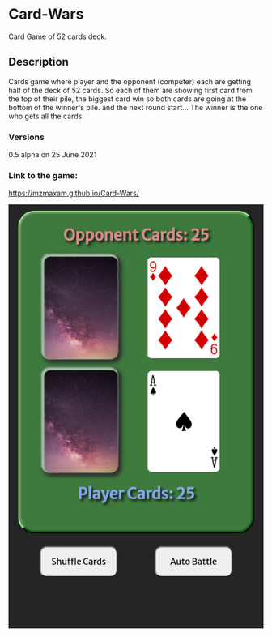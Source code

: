 # Card-Wars
Card Game of 52 cards deck.

## Description

Cards game where player and the opponent (computer)
each are getting half of the deck of 52 cards. 
So each of them are showing first card from 
the top of their pile, the biggest card win 
so both cards are going at the bottom of 
the winner's pile. and the next round start... 
The winner is the one who gets all the cards.

### Versions
0.5 alpha on 25 June 2021

### Link to the game:
https://mzmaxam.github.io/Card-Wars/

![](https://github.com/MzMaXaM/Card-Wars/blob/4e36be3c826a4ebf4346efb81f67549f4c50f3b8/Screenshot_20210729-174703.png)
